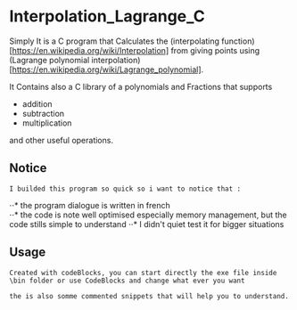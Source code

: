 # Interpolation_Lagrange_C 

Simply It is a C program that Calculates the (interpolating function)[https://en.wikipedia.org/wiki/Interpolation] from giving points using (Lagrange polynomial interpolation)[https://en.wikipedia.org/wiki/Lagrange_polynomial].

It Contains also a C library  of a polynomials and Fractions that supports 

- addition
- subtraction
- multiplication

and other useful operations.


## Notice 

    I builded this program so quick so i want to notice that : 
   ⋅⋅* the program dialogue is written in french     
   ⋅⋅* the code is note well optimised especially memory management, but the code stills simple to understand
   ⋅⋅* I didn't quiet test it for bigger situations

## Usage

    Created with codeBlocks, you can start directly the exe file inside \bin folder or use CodeBlocks and change what ever you want 
    
    the is also somme commented snippets that will help you to understand.


